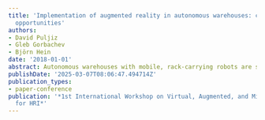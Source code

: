 ```yaml
---
title: 'Implementation of augmented reality in autonomous warehouses: challenges and
  opportunities'
authors:
- David Puljiz
- Gleb Gorbachev
- Björn Hein
date: '2018-01-01'
abstract: Autonomous warehouses with mobile, rack-carrying robots are starting to become commonplace, with systems such as Amazon's Kiva and Swisslog's CarryPick already implemented in functional warehouses. Such warehouses however still require human intervention for object picking and maintenance. In the European project SafeLog we are developing a safety-vest, used for safety-critical ranging and stopping of mobile robots, an improved planner that can handle large fleets of heterogeneous agents as well as an AR interaction system to navigate and support human workers in such automated environments. Here we present the AR interaction modalities, namely navigation, pick-by-AR and general system interactions that were developed at the moment of writing, as well as the overall system concept and planned future work.
publishDate: '2025-03-07T08:06:47.494714Z'
publication_types:
- paper-conference
publication: '*1st International Workshop on Virtual, Augmented, and Mixed Reality
  for HRI*'
---
```

